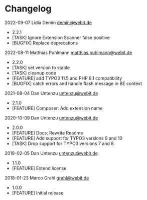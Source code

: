 # Changelog

2022-09-07 Lidia Demin <demin@webit.de>

* 2.2.1
* [TASK] Ignore Extension Scanner false positive
* [BUGFIX] Replace deprecations

2022-08-11 Matthias Puhlmann <matthias.puhlmann@webit.de>

* 2.2.0
* [TASK] set version to stable
* [TASK] cleanup code
* [FEATURE] add TYPO3 11.5 and PHP 8.1 compatibility
* [BUGFIX] catch errors and handle flash message in BE context

2021-08-04 Dan Untenzu <untenzu@webit.de>

* 2.1.0
* [FEATURE] Composer: Add extension name

2020-10-09 Dan Untenzu <untenzu@webit.de>

* 2.0.0
* [FEATURE] Docs: Rewrite Readme
* [FEATURE] Add support for TYPO3 versions 9 and 10
* [TASK] Drop support for TYPO3 versions 7 and 8

2018-02-05 Dan Untenzu <untenzu@webit.de>

* 1.1.0
* [FEATURE] Extend license

2018-01-23 Marco Grahl <grahl@webit.de>

* 1.0.0
* [FEATURE] Initial release
